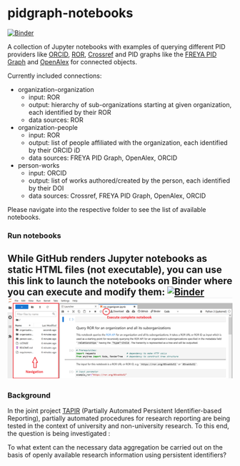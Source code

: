 # pidgraph-notebooks
[![Binder](https://mybinder.org/badge_logo.svg)](https://mybinder.org/v2/gh/Project-TAPIR/pidgraph-notebooks/main)

A collection of Jupyter notebooks with examples of querying different PID providers like [ORCID](https://orcid.org/), [ROR](https://ror.readme.io/), [Crossref](https://www.crossref.org/) and PID graphs like the [FREYA PID Graph](https://blog.datacite.org/powering-the-pid-graph/) and [OpenAlex](https://openalex.org/about) for connected objects. 

Currently included connections:
* organization-organization
  * input: ROR
  * output: hierarchy of sub-organizations starting at given organization, each identified by their ROR
  * data sources: ROR
* organization-people
  * input: ROR
  * output: list of people affiliated with the organization, each identified by their ORCID iD
  * data sources: FREYA PID Graph, OpenAlex, ORCID
* person-works
  * input: ORCID
  * output: list of works authored/created by the person, each identified by their DOI
  * data sources: Crossref, FREYA PID Graph, OpenAlex, ORCID
  

Please navigate into the respective folder to see the list of available notebooks. 

### Run notebooks
While GitHub renders Jupyter notebooks as static HTML files (not executable), 
you can use this link to launch the notebooks on Binder where you can execute and modify them:
[![Binder](https://mybinder.org/badge_logo.svg)](https://mybinder.org/v2/gh/Project-TAPIR/pidgraph-notebooks/main)
![Screenshot Binder](Binder.png)
----------------------------

### Background
In the joint project [TAPIR](https://projects.tib.eu/tapir/en/) (Partially Automated Persistent Identifier-based Reporting), partially automated procedures for research reporting are being tested in the context of university and non-university research. To this end, the question is being investigated : 

To what extent can the necessary data aggregation be carried out on the basis of openly available research information using persistent identifiers?
